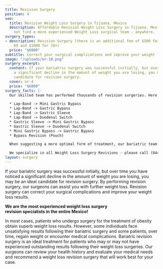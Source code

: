 ```yaml
---
title: Revision Surgery
position: 4
seo:
  title: Revision Weight Loss Surgery in Tijuana, Mexico
  description: Affordable Revision Weight Loss Surgery in Tijuana, Mexico. You will
    not find a more experienced Weight Loss surgical team - anywhere.
surgery_types:
- description: Revision Surgery (there is an additional fee of $500 for BMI’s 49 to
    69 and $1000 for 70+)
  price: "$6000"
subtitle: Correct your surgical complications and improve your weight loss results.
image: "/uploads/or-10.png"
surgery_excerpt:
  content: If your bariatric surgery was successful initially, but over time you noticed
    a significant decline in the amount of weight you are losing, you may be an ideal
    candidate for revision surgery.
  cover: or-4
  price: "$6000"
surgery_facts: |-
  Our skilled team has performed thousands of revision surgeries. Here are some examples of Bariatric revision surgeries we perform on a regular basis:

  * Lap-Band -> Mini Gastric Bypass
  * Lap-Band -> Gastric Bypass
  * Lap-Band -> Gastric Sleeve
  * Lap-Band -> Duodenal Switch
  * Gastric Sleeve -> Mini Gastric Bypass
  * Gastric Sleeve -> Duodenal Switch
  * Mini Gastric Bypass -> Gastric Bypass
  * Bypass Revision (Pouch)

  When suggesting a more optimal form of treatment, our bariatric team will educate you on what to expect before, during and after treatment, benefits, and risks associated with the procedure, and answer any questions you may have regarding surgery. Through thorough education, you will be able to make a more informed, confident decision regarding the path you want to take in achieving your weight loss goals.

  We specialize in all Weight Loss Surgery Revisions - please call (844) 957-3325 for pricing.
layout: surgery
---
```


If your bariatric surgery was successful initially, but over time you have noticed a significant decline in the amount of weight you are losing, you may be an ideal candidate for revision surgery. By performing revision surgery, our surgeons can assist you with further weight loss. Revision surgery can correct your surgical complications and improve your weight loss results.

**We are the most experienced weight loss surgery<br/>
revision specialists in the entire Mexico!**

In most cases, patients who undergo surgery for the treatment of obesity obtain superb weight loss results. However, some individuals face unsatisfying results following their bariatric surgery and some patients, over time, regain weight or encounter medical complications. Bariatric revision surgery is an ideal treatment for patients who may or may not have experienced outstanding results following their weight loss surgeries. Our surgeons can review your health history and evaluate your medical needs and recommend a weight loss revision surgery that will work best for your case.
